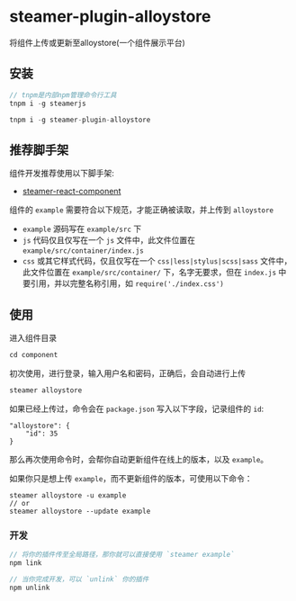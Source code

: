 # steamer-plugin-alloystore

将组件上传或更新至alloystore(一个组件展示平台)


## 安装

```javascript
// tnpm是内部npm管理命令行工具
tnpm i -g steamerjs

tnpm i -g steamer-plugin-alloystore
```


## 推荐脚手架

组件开发推荐使用以下脚手架:
* [steamer-react-component](https://github.com/SteamerTeam/steamer-react-component)

组件的 `example` 需要符合以下规范，才能正确被读取，并上传到 `alloystore`

* `example` 源码写在 `example/src` 下
* `js` 代码仅且仅写在一个 `js` 文件中，此文件位置在 `example/src/container/index.js`
* `css` 或其它样式代码，仅且仅写在一个 `css|less|stylus|scss|sass` 文件中，此文件位置在 `example/src/container/` 下，名字无要求，但在 `index.js` 中要引用，并以完整名称引用，如 `require('./index.css')`


## 使用

进入组件目录

```javascript
cd component
```

初次使用，进行登录，输入用户名和密码，正确后，会自动进行上传

```javascript
steamer alloystore
```

如果已经上传过，命令会在 `package.json` 写入以下字段，记录组件的 `id`:

```
"alloystore": {
	"id": 35
}
```

那么再次使用命令时，会帮你自动更新组件在线上的版本，以及 `example`。

如果你只是想上传 `example`，而不更新组件的版本，可使用以下命令：

```
steamer alloystore -u example
// or
steamer alloystore --update example
```


### 开发

```javascript
// 将你的插件传至全局路径，那你就可以直接使用 `steamer example`
npm link

// 当你完成开发，可以 `unlink` 你的插件
npm unlink

```